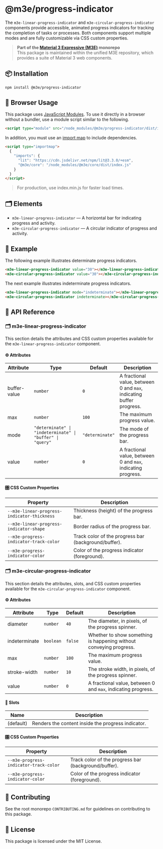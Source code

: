 # @m3e/progress-indicator

The `m3e-linear-progress-indicator` and `m3e-circular-progress-indicator` components provide accessible, animated progress indicators for tracking the completion of tasks or processes. Both components support multiple modes and are fully customizable via CSS custom properties.

> **Part of the [Material 3 Expressive (M3E)](../../README.md) monorepo**  
> This package is maintained within the unified M3E repository, which provides a suite of Material 3 web components.

## 📦 Installation

```bash
npm install @m3e/progress-indicator
```

## 🚀 Browser Usage

This package uses [JavaScript Modules](https://developer.mozilla.org/en-US/docs/Web/JavaScript/Guide/Modules#module_specifiers). To use it directly in a browser without a bundler, use a module script similar to the following.

```html
<script type="module" src="/node_modules/@m3e/progress-indicator/dist/index.js"></script>
```

In addition, you must use an [import map](https://developer.mozilla.org/en-US/docs/Web/HTML/Reference/Elements/script/type/importmap) to include dependencies.

```html
<script type="importmap">
  {
    "imports": {
      "lit": "https://cdn.jsdelivr.net/npm/lit@3.3.0/+esm",
      "@m3e/core": "/node_modules/@m3e/core/dist/index.js"
    }
  }
</script>
```

> For production, use index.min.js for faster load times.

## 🗂️ Elements

- `m3e-linear-progress-indicator` — A horizontal bar for indicating progress and activity.
- `m3e-circular-progress-indicator` — A circular indicator of progress and activity.

## 🧪 Example

The following example illustrates determinate progress indicators.

```html
<m3e-linear-progress-indicator value="30"></m3e-linear-progress-indicator>
<m3e-circular-progress-indicator value="30"></m3e-circular-progress-indicator>
```

The next example illustrates indeterminate progress indicators.

```html
<m3e-linear-progress-indicator mode="indeterminate"></m3e-linear-progress-indicator>
<m3e-circular-progress-indicator indeterminate></m3e-circular-progress-indicator>
```

## 📖 API Reference

### 🗂️ m3e-linear-progress-indicator

This section details the attributes and CSS custom properties available for the `m3e-linear-progress-indicator` component.

#### ⚙️ Attributes

| Attribute    | Type                                                      | Default         | Description                                                          |
| ------------ | --------------------------------------------------------- | --------------- | -------------------------------------------------------------------- |
| buffer-value | `number`                                                  | `0`             | A fractional value, between 0 and `max`, indicating buffer progress. |
| max          | `number`                                                  | `100`           | The maximum progress value.                                          |
| mode         | `"determinate" \| "indeterminate" \| "buffer" \| "query"` | `"determinate"` | The mode of the progress bar.                                        |
| value        | `number`                                                  | `0`             | A fractional value, between 0 and `max`, indicating progress.        |

#### 🎛️ CSS Custom Properties

| Property                                    | Description                                          |
| ------------------------------------------- | ---------------------------------------------------- |
| `--m3e-linear-progress-indicator-thickness` | Thickness (height) of the progress bar.              |
| `--m3e-linear-progress-indicator-shape`     | Border radius of the progress bar.                   |
| `--m3e-progress-indicator-track-color`      | Track color of the progress bar (background/buffer). |
| `--m3e-progress-indicator-color`            | Color of the progress indicator (foreground).        |

### 🗂️ m3e-circular-progress-indicator

This section details the attributes, slots, and CSS custom properties available for the `m3e-circular-progress-indicator` component.

#### ⚙️ Attributes

| Attribute     | Type      | Default | Description                                                        |
| ------------- | --------- | ------- | ------------------------------------------------------------------ |
| diameter      | `number`  | `40`    | The diameter, in pixels, of the progress spinner.                  |
| indeterminate | `boolean` | `false` | Whether to show something is happening without conveying progress. |
| max           | `number`  | `100`   | The maximum progress value.                                        |
| stroke-width  | `number`  | `10`    | The stroke width, in pixels, of the progress spinner.              |
| value         | `number`  | `0`     | A fractional value, between 0 and `max`, indicating progress.      |

#### 🧩 Slots

| Name      | Description                                        |
| --------- | -------------------------------------------------- |
| (default) | Renders the content inside the progress indicator. |

#### 🎛️ CSS Custom Properties

| Property                               | Description                                          |
| -------------------------------------- | ---------------------------------------------------- |
| `--m3e-progress-indicator-track-color` | Track color of the progress bar (background/buffer). |
| `--m3e-progress-indicator-color`       | Color of the progress indicator (foreground).        |

## 🤝 Contributing

See the root monorepo `CONTRIBUTING.md` for guidelines on contributing to this package.

## 📄 License

This package is licensed under the MIT License.
